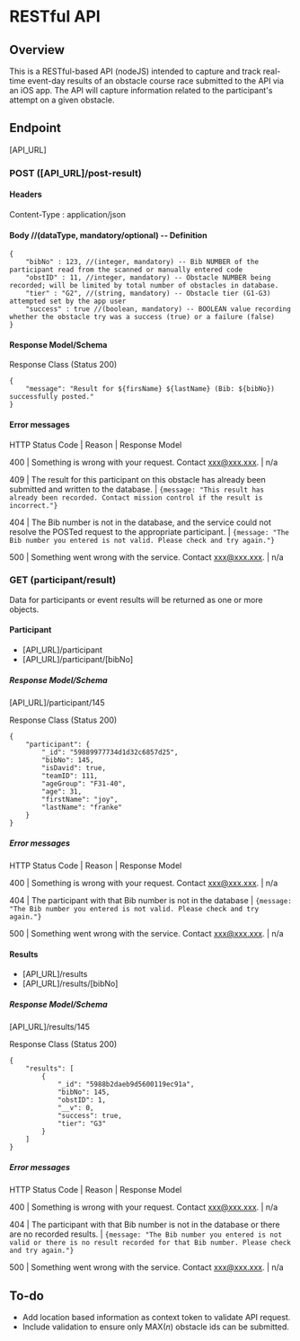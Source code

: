 # RESTful API

## Overview
This is a RESTful-based API (nodeJS) intended to capture and track real-time event-day results of an obstacle course race submitted to the API via an iOS app. The API will capture information related to the participant's attempt on a given obstacle.

## Endpoint
[API_URL]

### POST ([API_URL]/post-result)

#### Headers
Content-Type :  application/json

#### Body //(dataType, mandatory/optional) -- Definition
```
{
	"bibNo" : 123, //(integer, mandatory) -- Bib NUMBER of the participant read from the scanned or manually entered code
	"obstID" : 11, //integer, mandatory) -- Obstacle NUMBER being recorded; will be limited by total number of obstacles in database.
	"tier" : "G2", //(string, mandatory) -- Obstacle tier (G1-G3) attempted set by the app user
	"success" : true //(boolean, mandatory) -- BOOLEAN value recording whether the obstacle try was a success (true) or a failure (false)
}
```

#### Response Model/Schema
Response Class (Status 200)
```
{
    "message": "Result for ${firsName} ${lastName} (Bib: ${bibNo}) successfully posted."
}
```

#### Error messages
HTTP Status Code | Reason | Response Model

400 | Something is wrong with your request. Contact xxx@xxx.xxx. | n/a

409 | The result for this participant on this obstacle has already been submitted and written to the database. | ```{message: "This result has already been recorded. Contact mission control if the result is incorrect."}```

404 | The Bib number is not in the database, and the service could not resolve the POSTed request to the appropriate participant. | ```{message: "The Bib number you entered is not valid. Please check and try again."}```

500 | Something went wrong with the service. Contact xxx@xxx.xxx. | n/a


### GET (participant/result)
Data for participants or event results will be returned as one or more objects.

#### Participant
- [API_URL]/participant
- [API_URL]/participant/[bibNo]

##### Response Model/Schema

[API_URL]/participant/145

Response Class (Status 200)
```
{
    "participant": {
        "_id": "59889977734d1d32c6857d25",
        "bibNo": 145,
        "isDavid": true,
        "teamID": 111,
        "ageGroup": "F31-40",
        "age": 31,
        "firstName": "joy",
        "lastName": "franke"
    }
}
```

##### Error messages
HTTP Status Code | Reason | Response Model

400 | Something is wrong with your request. Contact xxx@xxx.xxx. | n/a

404 | The participant with that Bib number is not in the database | ```{message: "The Bib number you entered is not valid. Please check and try again."}```

500 | Something went wrong with the service. Contact xxx@xxx.xxx. | n/a

#### Results
- [API_URL]/results
- [API_URL]/results/[bibNo]

##### Response Model/Schema

[API_URL]/results/145

Response Class (Status 200)
```
{
    "results": [
        {
            "_id": "5988b2daeb9d5600119ec91a",
            "bibNo": 145,
            "obstID": 1,
            "__v": 0,
            "success": true,
            "tier": "G3"
        }
    ]
}
```

##### Error messages
HTTP Status Code | Reason | Response Model

400 | Something is wrong with your request. Contact xxx@xxx.xxx. | n/a

404 | The participant with that Bib number is not in the database or there are no recorded results. | ```{message: "The Bib number you entered is not valid or there is no result recorded for that Bib number. Please check and try again."}```

500 | Something went wrong with the service. Contact xxx@xxx.xxx. | n/a

## To-do
- Add location based information as context token to validate API request.
- Include validation to ensure only MAX(*n*) obstacle ids can be submitted. 
